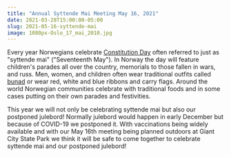 ```yaml
---
title: "Annual Syttende Mai Meeting May 16, 2021"
date: 2021-03-28T15:00:00-05:00
slug: 2021-05-16-syttende-mai
image: 1080px-Oslo_17_mai_2010.jpg
---
```

Every year Norwegians celebrate [Constitution Day](https://en.wikipedia.org/wiki/Constitution_Day_(Norway)) often referred to just as "syttende mai" ("Seventeenth May").
In Norway the day will feature children's parades all over the country, memorials to those fallen in wars, and russ.
Men, women, and children often wear traditional outfits called [bunad](https://en.wikipedia.org/wiki/Bunad) or wear red, white and blue ribbons and carry flags.
Around the world Norwegian communities celebrate with traditional foods and in some cases putting on their own parades and festivities.

This year we will not only be celebrating syttende mai but also our postponed julebord!
Normally julebord would happen in early December but because of COVID-19 we postponed it.
With vaccinations being widely available and with our May 16th meeting being planned outdoors at Giant City State Park we think it will be safe to come together to celebrate syttende mai and our postponed julebord!
